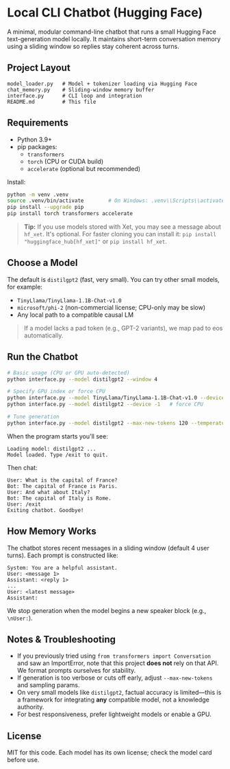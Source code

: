 
# Local CLI Chatbot (Hugging Face)

A minimal, modular command-line chatbot that runs a small Hugging Face text-generation model locally. 
It maintains short-term conversation memory using a sliding window so replies stay coherent across turns.

## Project Layout
```text
model_loader.py   # Model + tokenizer loading via Hugging Face
chat_memory.py    # Sliding-window memory buffer
interface.py      # CLI loop and integration
README.md         # This file
```

## Requirements

- Python 3.9+
- pip packages:
  - `transformers`
  - `torch` (CPU or CUDA build)
  - `accelerate` (optional but recommended)

Install:
```bash
python -m venv .venv
source .venv/bin/activate        # On Windows: .venv\\Scripts\\activate
pip install --upgrade pip
pip install torch transformers accelerate
```

> **Tip:** If you use models stored with Xet, you may see a message about `hf_xet`. It's optional.
> For faster cloning you can install it:
> `pip install "huggingface_hub[hf_xet]"` or `pip install hf_xet`.

## Choose a Model

The default is `distilgpt2` (fast, very small). You can try other small models, for example:

- `TinyLlama/TinyLlama-1.1B-Chat-v1.0`
- `microsoft/phi-2` (non-commercial license; CPU-only may be slow)
- Any local path to a compatible causal LM

> If a model lacks a pad token (e.g., GPT-2 variants), we map pad to eos automatically.

## Run the Chatbot

```bash
# Basic usage (CPU or GPU auto-detected)
python interface.py --model distilgpt2 --window 4

# Specify GPU index or force CPU
python interface.py --model TinyLlama/TinyLlama-1.1B-Chat-v1.0 --device 0
python interface.py --model distilgpt2 --device -1   # force CPU

# Tune generation
python interface.py --model distilgpt2 --max-new-tokens 120 --temperature 0.8 --top-p 0.92
```

When the program starts you'll see:
```
Loading model: distilgpt2 ...
Model loaded. Type /exit to quit.
```

Then chat:
```
User: What is the capital of France?
Bot: The capital of France is Paris.
User: And what about Italy?
Bot: The capital of Italy is Rome.
User: /exit
Exiting chatbot. Goodbye!
```

## How Memory Works

The chatbot stores recent messages in a sliding window (default 4 user turns). 
Each prompt is constructed like:

```
System: You are a helpful assistant.
User: <message 1>
Assistant: <reply 1>
...
User: <latest message>
Assistant:
```

We stop generation when the model begins a new speaker block (e.g., `\nUser:`).

## Notes & Troubleshooting

- If you previously tried using `from transformers import Conversation` and saw an ImportError,
  note that this project **does not** rely on that API. We format prompts ourselves for stability.
- If generation is too verbose or cuts off early, adjust `--max-new-tokens` and sampling params.
- On very small models like `distilgpt2`, factual accuracy is limited—this is a framework
  for integrating **any** compatible model, not a knowledge authority.
- For best responsiveness, prefer lightweight models or enable a GPU.

## License

MIT for this code. Each model has its own license; check the model card before use.
